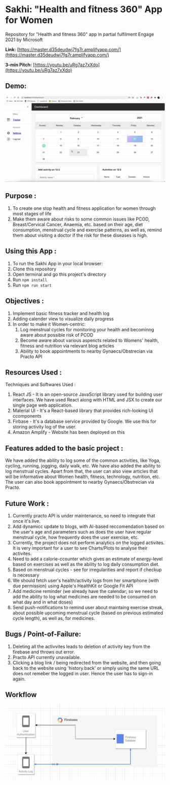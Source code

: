 # Sakhi: "Health and fitness 360" App for Women
Repository for "Health and fitness 360" app in partial fulfilment Engage 2021 by Microsoft

**Link:** [https://master.d35deudwj7fg7r.amplifyapp.com/](https://master.d35deudwj7fg7r.amplifyapp.com/)

**3-min Pitch:** [https://youtu.be/uRg7az7xXdo](https://youtu.be/uRg7az7xXdo)

## Demo:
![](public/sakhidemo.gif)

## Purpose :

1. To create one stop health and fitness application for women through most stages of life
2. Make them aware about risks to some common issues like PCOD, Breast/Cervical Cancer, Anaemia, etc. based on their age, diet consumption, menstrual cycle and exercise patterns, as well as, remind them about visiting a doctor if the risk for these diseases is high.

## Using this App :

1. To run the Sakhi App in your local browser:
2. Clone this repository
3. Open terminal and go this project's directory
4. Run `npm install`
5. Run `npm run start`

## Objectives :

1. Implement basic fitness tracker and health log
2. Adding calender view to visualize daily progress
3. In order to make it Women-centric:
    1. Log menstrual cycles for monitoring your health and  becominng aware about possible risk of PCOD
    2. Become aware about various aspencts related to Womens' health, fitness and nutrition via relevant blog articles
    3. Ability to book appointments to nearby Gynaecs/Obstrecian via Practo API

## Resources Used :

  Techniques and Softwares Used :

  1. React JS - It is an open-source JavaScript library used for building user interfaces. We have used React along with HTML and JSX to create our single page web application. 
  2. Material UI - It's a React-based library that provides rich-looking UI ccomponents
  3. Firbase - It's a database service provided by Google. We use this for storing activity log of the user.
  4. Amazon Amplify - Website has been deployed on this
	
  
## Features added to the basic project :
 
   We have added the ability to log some of the common activities, like Yoga, cycling, running, jogging, daily walk, etc. We have also added the ability to log menstrual cycles. Apart from that, the user can also view articles that will be informative about Women health, fitness, technology, nutrition, etc. The user can also book appointment to nearby Gynaecs/Obstrecian via Practo.

## Future Work :

  1. Currently practo API is under maintenance, so need to integrate that once it's live.
  2. Add dynamicc update to blogs, with AI-based reccomendation based on the user's age and parameters such as does the user have regular menstrual cycle, how frequently does the user exercise, etc.
  3. Currently, the project does not perform analytics on the logged activites. It is very important for a user to see Charts/Plots to analyse their activites.
  4. Need to add a calorie-ccounter which gives an estimate of energy-level based on exercises as well as the ability to log daily consumption diet.
  5. Based on menstrual cycles - see for irregularities and report if checkup is necessary
  6. We should fetch user's health/activity logs from her smartphone (with due permission) using Apple's HealthKit or Google Fit API
  7. Add medicine reminder (we already have the calendar; so we need to add the ability to log what medicines are needed to be consumed on what day and in what doses)
  8. Send push-notifications to remind user about maintaing exercise streak, about possible upcoming menstrual cycle (based on previous estimated cycle length), as well as, for medicines.

## Bugs / Point-of-Failure:
 1. Deleting all the activvites leads to deletion of activity key from the firebase and throws out error. 
 2. Practo API currently unavailable.
 3. Clicking a blog link / being redirected from the website, and then going back to the website using 'history.back' or simply using the same URL does not remeber the logged in user. Hence the user has to sign-in again. 

## Workflow
![](public/sysdesign.png)
